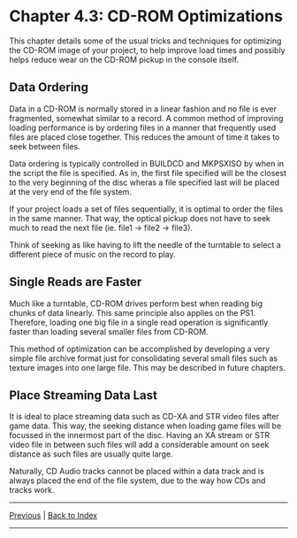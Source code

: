 # Chapter 4.3: CD-ROM Optimizations

This chapter details some of the usual tricks and techniques for
optimizing the CD-ROM image of your project, to help improve load times
and possibly helps reduce wear on the CD-ROM pickup in the console
itself.

## Data Ordering

Data in a CD-ROM is normally stored in a linear fashion and no file is
ever fragmented, somewhat similar to a record. A common method of
improving loading performance is by ordering files in a manner that
frequently used files are placed close together. This reduces the amount
of time it takes to seek between files.

Data ordering is typically controlled in BUILDCD and MKPSXISO by when in
the script the file is specified. As in, the first file specified will
be the closest to the very beginning of the disc wheras a file specified
last will be placed at the very end of the file system.

If your project loads a set of files sequentially, it is optimal to
order the files in the same manner. That way, the optical pickup does
not have to seek much to read the next file (ie. file1 -\> file2 -\>
file3).

Think of seeking as like having to lift the needle of the turntable to
select a different piece of music on the record to play.

## Single Reads are Faster

Much like a turntable, CD-ROM drives perform best when reading big
chunks of data linearly. This same principle also applies on the PS1.
Therefore, loading one big file in a single read operation is
significantly faster than loading several smaller files from CD-ROM.

This method of optimization can be accomplished by developing a very
simple file archive format just for consolidating several small files
such as texture images into one large file. This may be described in
future chapters.

## Place Streaming Data Last

It is ideal to place streaming data such as CD-XA and STR video files
after game data. This way, the seeking distance when loading game files
will be focussed in the innermost part of the disc. Having an XA stream
or STR video file in between such files will add a considerable amount
on seek distance as such files are usually quite large.

Naturally, CD Audio tracks cannot be placed within a data track and is
always placed the end of the file system, due to the way how CDs and
tracks work.

---

  [Previous](chapter_4_2.md)  |  [Back to Index](index.md)

---